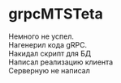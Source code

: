 # grpcMTSTeta
 
Немного не успел.  
Нагенерил кода gRPC.  
Накидал скрипт для БД  
Написал реализацию клиента  
Серверную не написал  
